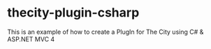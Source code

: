 thecity-plugin-csharp
=====================

This is an example of how to create a PlugIn for The City using C# &amp; ASP.NET MVC 4 
